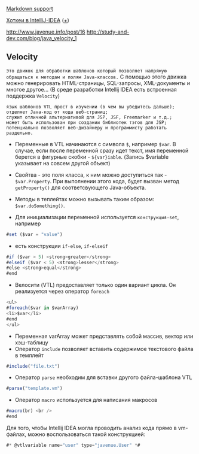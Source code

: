 [Markdown support](https://daringfireball.net/projects/markdown/syntax)

[Хоткеи в IntelliJ-IDEA](https://juja.com.ua/java/ide/intellij-idea-hotkeys) ([+](http://eax.me/intellij-idea-hotkeys))



http://www.javenue.info/post/16
http://study-and-dev.com/blog/java_velocity_1


Velocity
---
`Это движок для обработки шаблонов который позволяет напрямую обращаться к методам и полям Java-классов.`
С помощью этого движка можно генерировать HTML-страницы, SQL-запросы, XML-документы и многое другое...
(В среде разработки Intellij IDEA есть встроенная поддержка `Velocity`)

    язык шаблонов VTL прост в изучении (в чем вы убедитесь дальше);
    отделяет Java-код от кода веб-страниц;
    служит отличной альтернативой для JSP, JSF, Freemarker и т.д.;
    может быть использован при создании библиотек тэгов для JSP;
    потенциально позволяет веб-дизайнеру и программисту работать раздельно.

* Переменные в VTL начинаются с символа `$`, например `$var`. В случае, если после переменной сразу идет текст, имя переменной берется в фигурные скобки - `${var}iable`. (Запись $variable указывает на совсем другой объект)
* Свойтва - это поля класса, к ним можно доступиться так - `$var.Property`. При выполнении этого кода, будет вызван метод `getProperty()` для соответсвующего Java-объекта.
* Методы в теплейтах можно вызывать таким образом: `$var.doSomething()`.

* Для инициализации переменной используется `конструкция-set`, например
```javascript
#set ($var = "value")
```

* есть конструкции `if-else`, `if-elseif`
```javascript
#if ($var > 5) <strong>greater</strong>
#elseif ($var < 5) <strong>lesser</strong>
#else <strong>equal</strong>
#end
```

* Велосити (VTL) предоставляет только один вариант цикла. Он реализуется через оператор `foreach`
```javascript
<ul> 
#foreach($var in $varArray)
<li>$var</li>
#end
</ul>
```

* Переменная varArray может представлять собой массив, вектор или хэш-таблицу
* Оператор `include` позволяет вставить содержимое текстового файла в темплейт
```javascript
#include("file.txt")
```

* Оператор `parse` необходим для вставки другого файла-шаблона VTL
```javascript
#parse("template.vm")
```

* Оператор `macro` используется для написания макросов
```javascript
#macro(br) <br /> 
#end
```




Для того, чтобы Intellij IDEA могла проводить анализ кода прямо в vm-файлах, можно воспользоваться такой конструкцией:
```javascript
#* @vtlvariable name="user" type="javenue.User" *#
```


